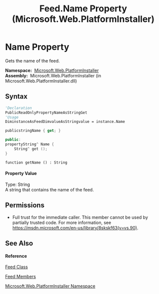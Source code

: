 ﻿---
title: Feed.Name Property  (Microsoft.Web.PlatformInstaller)
TOCTitle: Name Property
ms:assetid: P:Microsoft.Web.PlatformInstaller.Feed.Name
ms:mtpsurl: https://msdn.microsoft.com/en-us/library/microsoft.web.platforminstaller.feed.name(v=VS.90)
ms:contentKeyID: 22049761
ms.date: 05/02/2012
mtps_version: v=VS.90
f1_keywords:
- Microsoft.Web.PlatformInstaller.Feed.Name
- Microsoft.Web.PlatformInstaller.Feed.get_Name
dev_langs:
- CSharp
- JScript
- VB
- c++
api_location:
- Microsoft.Web.PlatformInstaller.dll
api_name:
- Microsoft.Web.PlatformInstaller.Feed.get_Name
- Microsoft.Web.PlatformInstaller.Feed.Name
api_type:
- Managed
topic_type:
- apiref
- kbSyntax
product_family_name: VS
ROBOTS: INDEX,FOLLOW
---

# Name Property

Gets the name of the feed.

**Namespace:**  [Microsoft.Web.PlatformInstaller](microsoft-web-platforminstaller-namespace.md)  
**Assembly:**  Microsoft.Web.PlatformInstaller (in Microsoft.Web.PlatformInstaller.dll)

## Syntax

``` vb
'Declaration
PublicReadOnlyPropertyNameAsStringGet
'Usage
DiminstanceAsFeedDimvalueAsStringvalue = instance.Name
```

``` csharp
publicstringName { get; }
```

``` c++
public:
propertyString^ Name {
    String^ get ();
}
```

``` jscript
function getName () : String
```

#### Property Value

Type: String  
A string that contains the name of the feed.  

## Permissions

  - Full trust for the immediate caller. This member cannot be used by partially trusted code. For more information, see <https://msdn.microsoft.com/en-us/library/8skskf63(v=vs.90)>.

## See Also

#### Reference

[Feed Class](feed-class-microsoft-web-platforminstaller.md)

[Feed Members](feed-members-microsoft-web-platforminstaller.md)

[Microsoft.Web.PlatformInstaller Namespace](microsoft-web-platforminstaller-namespace.md)

